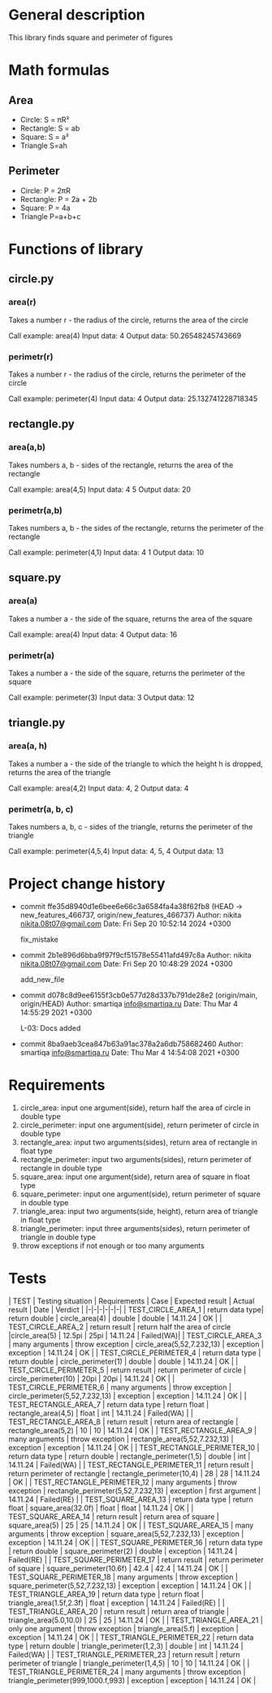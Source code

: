 # General description
This library finds square and perimeter of figures

# Math formulas
## Area
- Circle: S = πR²
- Rectangle: S = ab
- Square: S = a²
- Triangle S=ah

## Perimeter
- Circle: P = 2πR
- Rectangle: P = 2a + 2b
- Square: P = 4a
- Triangle P=a+b+c

# Functions of library
## circle.py
### area(r)
Takes a number r - the radius of the circle, returns the area of ​​the circle

Call example:
    area(4)
    Input data: 4
    Output data: 50.26548245743669
### perimetr(r)
Takes a number r - the radius of the circle, returns the perimeter of the circle

Call example:
    perimeter(4)
    Input data: 4
    Output data: 25.132741228718345

## rectangle.py
### area(a,b)
Takes numbers a, b - sides of the rectangle, returns the area of ​​the rectangle

Call example:
    area(4,5)
    Input data: 4 5
    Output data: 20
### perimetr(a,b)
Takes numbers a, b - the sides of the rectangle, returns the perimeter of the rectangle

Call example:
    perimeter(4,1)
    Input data: 4 1
    Output data: 10

## square.py
### area(a)
Takes a number a - the side of the square, returns the area of ​​the square

Call example:
    area(4)
    Input data: 4
    Output data: 16
### perimetr(a)
Takes a number a - the side of the square, returns the perimeter of the square

Call example:
    perimeter(3)
    Input data: 3
    Output data: 12

## triangle.py
### area(a, h)
Takes a number a - the side of the triangle to which the height h is dropped, returns the area of ​​the triangle

Call example:
    area(4,2)
    Input data: 4, 2
    Output data: 4
### perimetr(a, b, c)
Takes numbers a, b, c - sides of the triangle, returns the perimeter of the triangle

Call example:
    perimeter(4,5,4)
    Input data: 4, 5, 4
    Output data: 13

# Project change history
- commit ffe35d8940d1e6bee6e66c3a6584fa4a38f62fb8 (HEAD -> new_features_466737, origin/new_features_466737)
  Author: nikita <nikita.08t07@gmail.com>
  Date:   Fri Sep 20 10:52:14 2024 +0300

    fix_mistake
- commit 2b1e896d6bba9f97f9cf51578e55411afd497c8a
  Author: nikita <nikita.08t07@gmail.com>
  Date:   Fri Sep 20 10:48:29 2024 +0300

    add_new_file
- commit d078c8d9ee6155f3cb0e577d28d337b791de28e2 (origin/main, origin/HEAD)
  Author: smartiqa <info@smartiqa.ru>
  Date:   Thu Mar 4 14:55:29 2021 +0300

    L-03: Docs added
- commit 8ba9aeb3cea847b63a91ac378a2a6db758682460
  Author: smartiqa <info@smartiqa.ru>
  Date:   Thu Mar 4 14:54:08 2021 +0300

# Requirements

1. circle_area: input one argument(side), return half the area of circle in double type
2. circle_perimeter: input one argument(side), return perimeter of circle  in double type
3. rectangle_area: input two arguments(sides), return area of rectangle in float type
4. rectangle_perimeter: input two arguments(sides), return perimeter of rectangle  in double type
5. square_area: input one argument(side), return area of square in float type
6. square_perimeter: input one argument(side), return perimeter of square  in double type
7. triangle_area: input two arguments(side, height), return area of triangle in float type
8. triangle_perimeter: input three arguments(sides), return perimeter of triangle  in double type
9. throw exceptions if not enough or too many arguments


# Tests

| TEST | Testing situation | Requirements | Case | Expected result | Actual result | Date | Verdict |
|-|-|-|-|-|-|
| TEST_CIRCLE_AREA_1 | return data type| return double | circle_area(4) | double | double | 14.11.24 | OK |
| TEST_CIRCLE_AREA_2 | return result | return half the area of circle |circle_area(5) | 12.5pi | 25pi | 14.11.24 | Failed(WA)|
| TEST_CIRCLE_AREA_3 | many arguments | throw exception | circle_area(5,52,7.232,13) | exception | exception | 14.11.24 | OK |
| TEST_CIRCLE_PERIMETER_4 | return data type | return double | circle_perimeter(1) | double | double | 14.11.24 | OK |
| TEST_CIRCLE_PERIMETER_5 | return result | return perimeter of circle | circle_perimeter(10) | 20pi | 20pi | 14.11.24 | OK |
| TEST_CIRCLE_PERIMETER_6 | many arguments | throw exception | circle_perimeter(5,52,7.232,13) | exception | exception | 14.11.24 | OK |
| TEST_RECTANGLE_AREA_7 | return data type | return float | rectangle_area(4,5) | float | int | 14.11.24 | Failed(WA) |
| TEST_RECTANGLE_AREA_8 | return result | return area of rectangle | rectangle_area(5,2) | 10 | 10 | 14.11.24 | OK |
| TEST_RECTANGLE_AREA_9 | many arguments | throw exception | rectangle_area(5,52,7.232,13) | exception | exception | 14.11.24 | OK |
| TEST_RECTANGLE_PERIMETER_10 | return data type | return double | rectangle_perimeter(1,5) | double | int | 14.11.24 | Failed(WA) |
| TEST_RECTANGLE_PERIMETER_11 | return result | return perimeter of rectangle | rectangle_perimeter(10,4) | 28 | 28 | 14.11.24 | OK |
| TEST_RECTANGLE_PERIMETER_12 | many arguments | throw exception | rectangle_perimeter(5,52,7.232,13) | exception | first argument | 14.11.24 | Failed(RE) |
| TEST_SQUARE_AREA_13 | return data type | return float | square_area(32.0f) | float | float | 14.11.24 | OK |
| TEST_SQUARE_AREA_14 | return result | return area of square | square_area(5) | 25 | 25 | 14.11.24 | OK |
| TEST_SQUARE_AREA_15 | many arguments | throw exception | square_area(5,52,7.232,13) | exception | exception | 14.11.24 | OK |
| TEST_SQUARE_PERIMETER_16 | return data type | return double | square_perimeter(2) | double | exception | 14.11.24 | Failed(RE) |
| TEST_SQUARE_PERIMETER_17 | return result | return perimeter of square | square_perimeter(10.6f) | 42.4 | 42.4 | 14.11.24 | OK |
| TEST_SQUARE_PERIMETER_18 | many arguments | throw exception | square_perimeter(5,52,7.232,13) | exception | exception | 14.11.24 | OK |
| TEST_TRIANGLE_AREA_19 | return data type | return float | triangle_area(1.5f,2.3f) | float | exception | 14.11.24 | Failed(RE) |
| TEST_TRIANGLE_AREA_20 | return result | return area of triangle | triangle_area(5.0,10.0) | 25 | 25 | 14.11.24 | OK |
| TEST_TRIANGLE_AREA_21 | only one argument | throw exception | triangle_area(5.f) | exception | exception | 14.11.24 | OK |
| TEST_TRIANGLE_PERIMETER_22 | return data type | return double | triangle_perimeter(1,2,3) | double | int | 14.11.24 | Failed(WA) |
| TEST_TRIANGLE_PERIMETER_23 | return result | return perimeter of triangle | triangle_perimeter(1,4,5) | 10 | 10 | 14.11.24 | OK |
| TEST_TRIANGLE_PERIMETER_24 | many arguments | throw exception | triangle_perimeter(999,1000.f,993) | exception | exception | 14.11.24 | OK |







